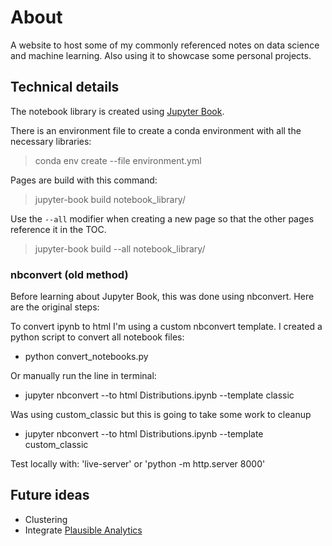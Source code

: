 # About
A website to host some of my commonly referenced notes on data science and machine learning. Also using it to showcase some personal projects.

## Technical details
The notebook library is created using [Jupyter Book](https://jupyterbook.org/en/stable/intro.html).

There is an environment file to create a conda environment with all the necessary libraries:
> conda env create --file environment.yml

Pages are build with this command:
> jupyter-book build notebook_library/

Use the `--all` modifier when creating a new page so that the other pages reference it in the TOC.
> jupyter-book build --all notebook_library/


### nbconvert (old method) 
Before learning about Jupyter Book, this was done using nbconvert. Here are the original steps:

To convert ipynb to html I'm using a custom nbconvert template. I created a python script to convert all notebook files:
* python convert_notebooks.py

Or manually run the line in terminal:
* jupyter nbconvert --to html Distributions.ipynb --template classic

Was using custom_classic but this is going to take some work to cleanup
* jupyter nbconvert --to html Distributions.ipynb --template custom_classic

Test locally with: 'live-server' or 'python -m http.server 8000'

## Future ideas
* Clustering
* Integrate [Plausible Analytics](https://jupyterbook.org/en/stable/advanced/html.html#use-plausible-analytics)
